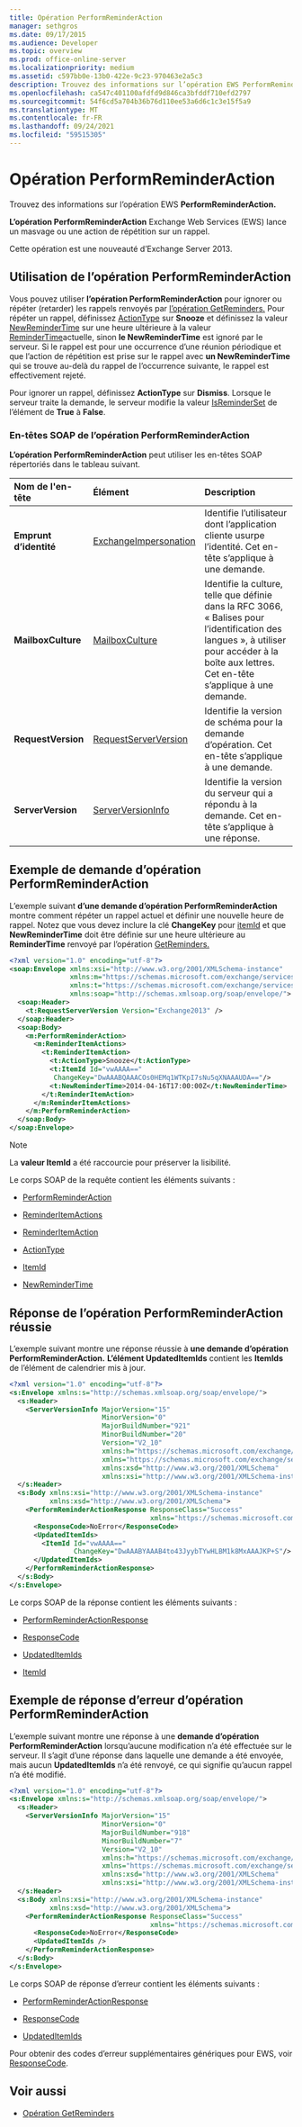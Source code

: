 ```yaml
---
title: Opération PerformReminderAction
manager: sethgros
ms.date: 09/17/2015
ms.audience: Developer
ms.topic: overview
ms.prod: office-online-server
ms.localizationpriority: medium
ms.assetid: c597bb0e-13b0-422e-9c23-970463e2a5c3
description: Trouvez des informations sur l’opération EWS PerformReminderAction.
ms.openlocfilehash: ca547c401100afdfd9d846ca3bfddf710efd2797
ms.sourcegitcommit: 54f6cd5a704b36b76d110ee53a6d6c1c3e15f5a9
ms.translationtype: MT
ms.contentlocale: fr-FR
ms.lasthandoff: 09/24/2021
ms.locfileid: "59515305"
---
```

# <a name="performreminderaction-operation"></a>Opération PerformReminderAction

Trouvez des informations sur l’opération EWS **PerformReminderAction.** 
  
**L’opération PerformReminderAction** Exchange Web Services (EWS) lance un masvage ou une action de répétition sur un rappel. 
  
Cette opération est une nouveauté d’Exchange Server 2013.
  
## <a name="using-the-performreminderaction-operation"></a>Utilisation de l’opération PerformReminderAction

Vous pouvez utiliser **l’opération PerformReminderAction** pour ignorer ou répéter (retarder) les rappels renvoyés par [l’opération GetReminders.](getreminders-operation.md) Pour répéter un rappel, définissez [ActionType](actiontype-reminderactiontype.md) sur **Snooze** et définissez la valeur [NewReminderTime](newremindertime.md) sur une heure ultérieure à la valeur [ReminderTime](remindertime.md)actuelle, sinon **le NewReminderTime** est ignoré par le serveur. Si le rappel est pour une occurrence  d’une réunion périodique et que l’action de répétition est prise sur le rappel avec **un NewReminderTime** qui se trouve au-delà du rappel de l’occurrence suivante, le rappel est effectivement rejeté. 
  
Pour ignorer un rappel, définissez **ActionType** sur **Dismiss**. Lorsque le serveur traite la demande, le serveur modifie la valeur [IsReminderSet](isreminderset.md) de l’élément de **True** à **False**.
  
### <a name="performreminderaction-operation-soap-headers"></a>En-têtes SOAP de l’opération PerformReminderAction

**L’opération PerformReminderAction** peut utiliser les en-têtes SOAP répertoriés dans le tableau suivant. 
  
|**Nom de l'en-tête**|**Élément**|**Description**|
|:-----|:-----|:-----|
|**Emprunt d’identité** <br/> |[ExchangeImpersonation](exchangeimpersonation.md) <br/> |Identifie l’utilisateur dont l’application cliente usurpe l’identité. Cet en-tête s’applique à une demande.  <br/> |
|**MailboxCulture** <br/> |[MailboxCulture](mailboxculture.md) <br/> |Identifie la culture, telle que définie dans la RFC 3066, « Balises pour l’identification des langues », à utiliser pour accéder à la boîte aux lettres. Cet en-tête s’applique à une demande.  <br/> |
|**RequestVersion** <br/> |[RequestServerVersion](requestserverversion.md) <br/> |Identifie la version de schéma pour la demande d’opération. Cet en-tête s’applique à une demande.  <br/> |
|**ServerVersion** <br/> |[ServerVersionInfo](serverversioninfo.md) <br/> |Identifie la version du serveur qui a répondu à la demande. Cet en-tête s’applique à une réponse.  <br/> |
   
## <a name="performreminderaction-operation-request-example"></a>Exemple de demande d’opération PerformReminderAction

L’exemple suivant **d’une demande d’opération PerformReminderAction** montre comment répéter un rappel actuel et définir une nouvelle heure de rappel. Notez que vous devez inclure la clé **ChangeKey** pour [itemId](itemid.md) et que **NewReminderTime** doit être définie sur une heure ultérieure au **ReminderTime** renvoyé par l’opération [GetReminders.](getreminders-operation.md) 
  
```XML
<?xml version="1.0" encoding="utf-8"?>
<soap:Envelope xmlns:xsi="http://www.w3.org/2001/XMLSchema-instance"
               xmlns:m="https://schemas.microsoft.com/exchange/services/2006/messages"
               xmlns:t="https://schemas.microsoft.com/exchange/services/2006/types"
               xmlns:soap="http://schemas.xmlsoap.org/soap/envelope/">
  <soap:Header>
    <t:RequestServerVersion Version="Exchange2013" />
  </soap:Header>
  <soap:Body>
    <m:PerformReminderAction>
      <m:ReminderItemActions>
        <t:ReminderItemAction>
          <t:ActionType>Snooze</t:ActionType>
          <t:ItemId Id="vwAAAA=="
           ChangeKey="DwAAABQAAACOs0HEMq1WTKpI7sNu5qXNAAAUDA=="/>
          <t:NewReminderTime>2014-04-16T17:00:00Z</t:NewReminderTime>
        </t:ReminderItemAction>
      </m:ReminderItemActions>
    </m:PerformReminderAction>
  </soap:Body>
</soap:Envelope>
```

> [!NOTE]
> La **valeur ItemId** a été raccourcie pour préserver la lisibilité. 
  
Le corps SOAP de la requête contient les éléments suivants :
  
- [PerformReminderAction](performreminderaction.md)
    
- [ReminderItemActions](reminderitemactions.md)
    
- [ReminderItemAction](reminderitemaction.md)
    
- [ActionType](actiontype-reminderactiontype.md)
    
- [ItemId](itemid.md)
    
- [NewReminderTime](newremindertime.md)
    
## <a name="successful-performreminderaction-operation-response"></a>Réponse de l’opération PerformReminderAction réussie

L’exemple suivant montre une réponse réussie à **une demande d’opération PerformReminderAction.** **L’élément UpdatedItemIds** contient les **ItemIds** de l’élément de calendrier mis à jour. 
  
```XML
<?xml version="1.0" encoding="utf-8"?>
<s:Envelope xmlns:s="http://schemas.xmlsoap.org/soap/envelope/">
  <s:Header>
    <ServerVersionInfo MajorVersion="15"
                       MinorVersion="0"
                       MajorBuildNumber="921"
                       MinorBuildNumber="20"
                       Version="V2_10"
                       xmlns:h="https://schemas.microsoft.com/exchange/services/2006/types"
                       xmlns="https://schemas.microsoft.com/exchange/services/2006/types"
                       xmlns:xsd="http://www.w3.org/2001/XMLSchema"
                       xmlns:xsi="http://www.w3.org/2001/XMLSchema-instance" />
  </s:Header>
  <s:Body xmlns:xsi="http://www.w3.org/2001/XMLSchema-instance"
          xmlns:xsd="http://www.w3.org/2001/XMLSchema">
    <PerformReminderActionResponse ResponseClass="Success"
                                   xmlns="https://schemas.microsoft.com/exchange/services/2006/messages">
      <ResponseCode>NoError</ResponseCode>
      <UpdatedItemIds>
        <ItemId Id="vwAAAA=="
                ChangeKey="DwAAABYAAAB4to43JyybTYwHLBM1k8MxAAAJKP+S"/>
      </UpdatedItemIds>
    </PerformReminderActionResponse>
  </s:Body>
</s:Envelope>
```

Le corps SOAP de la réponse contient les éléments suivants :
  
- [PerformReminderActionResponse](performreminderactionresponse.md)
    
- [ResponseCode](responsecode.md)
    
- [UpdatedItemIds](updateditemids.md)
    
- [ItemId](itemid.md)
    
## <a name="performreminderaction-operation-error-response-example"></a>Exemple de réponse d’erreur d’opération PerformReminderAction

L’exemple suivant montre une réponse à une **demande d’opération PerformReminderAction** lorsqu’aucune modification n’a été effectuée sur le serveur. Il s’agit d’une réponse dans laquelle une demande a été envoyée, mais aucun **UpdatedItemIds** n’a été renvoyé, ce qui signifie qu’aucun rappel n’a été modifié. 
  
```XML
<?xml version="1.0" encoding="utf-8"?>
<s:Envelope xmlns:s="http://schemas.xmlsoap.org/soap/envelope/">
  <s:Header>
    <ServerVersionInfo MajorVersion="15"
                       MinorVersion="0"
                       MajorBuildNumber="918"
                       MinorBuildNumber="7"
                       Version="V2_10"
                       xmlns:h="https://schemas.microsoft.com/exchange/services/2006/types"
                       xmlns="https://schemas.microsoft.com/exchange/services/2006/types"
                       xmlns:xsd="http://www.w3.org/2001/XMLSchema"
                       xmlns:xsi="http://www.w3.org/2001/XMLSchema-instance" />
  </s:Header>
  <s:Body xmlns:xsi="http://www.w3.org/2001/XMLSchema-instance"
          xmlns:xsd="http://www.w3.org/2001/XMLSchema">
    <PerformReminderActionResponse ResponseClass="Success"
                                   xmlns="https://schemas.microsoft.com/exchange/services/2006/messages">
      <ResponseCode>NoError</ResponseCode>
      <UpdatedItemIds />
    </PerformReminderActionResponse>
  </s:Body>
</s:Envelope>
```

Le corps SOAP de réponse d’erreur contient les éléments suivants :
  
- [PerformReminderActionResponse](performreminderactionresponse.md)
    
- [ResponseCode](responsecode.md)
    
- [UpdatedItemIds](updateditemids.md)
    
Pour obtenir des codes d’erreur supplémentaires génériques pour EWS, voir [ResponseCode](responsecode.md).
  
## <a name="see-also"></a>Voir aussi


- [Opération GetReminders](getreminders-operation.md)
    

